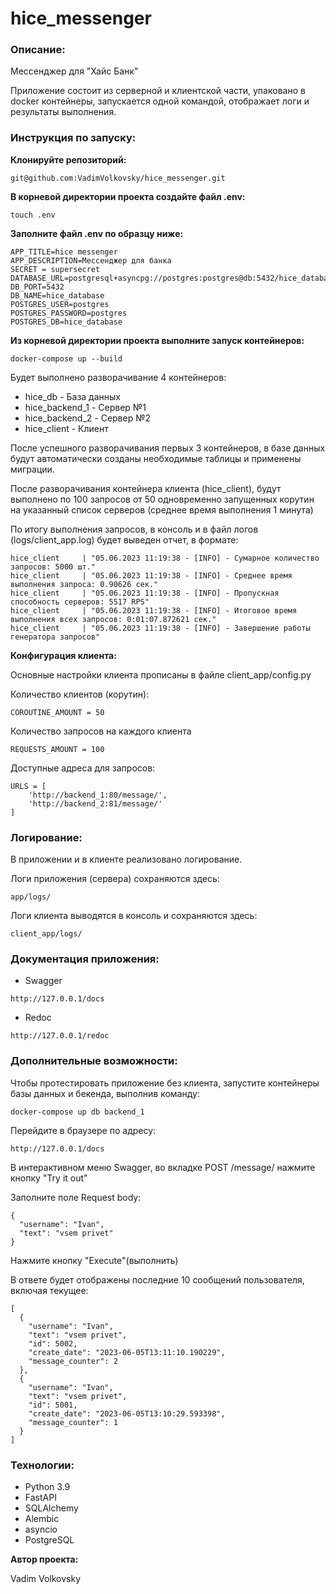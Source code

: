 # hice_messenger


### Описание:
Мессенджер для "Хайс Банк"

Приложение состоит из серверной и клиентской части, упаковано в docker контейнеры, запускается одной командой, отображает логи и результаты выполнения.

### Инструкция по запуску:
**Клонируйте репозиторий:**
```
git@github.com:VadimVolkovsky/hice_messenger.git
```

**В корневой директории проекта создайте файл .env:**
```
touch .env
```

**Заполните файл .env по образцу ниже:**
```
APP_TITLE=hice messenger
APP_DESCRIPTION=Мессенджер для банка
SECRET = supersecret
DATABASE_URL=postgresql+asyncpg://postgres:postgres@db:5432/hice_database
DB_PORT=5432
DB_NAME=hice_database
POSTGRES_USER=postgres
POSTGRES_PASSWORD=postgres
POSTGRES_DB=hice_database
```

**Из корневой директории проекта выполните запуск контейнеров:**
```
docker-compose up --build
```

Будет выполнено разворачивание 4 контейнеров:

- hice_db - База данных
- hice_backend_1 - Сервер №1
- hice_backend_2 - Сервер №2
- hice_client - Клиент

После успешного разворачивания первых 3 контейнеров, в базе данных будут автоматически созданы необходимые таблицы и применены миграции.

После разворачивания контейнера клиента (hice_client), будут выполнено по 100 запросов от 50 одновременно запущенных корутин на указанный список серверов (среднее время выполнения 1 минута)

По итогу выполнения запросов, в консоль и в файл логов (logs/client_app.log) будет выведен отчет, в формате:
```
hice_client     | "05.06.2023 11:19:38 - [INFO] - Сумарное количество запросов: 5000 шт."
hice_client     | "05.06.2023 11:19:38 - [INFO] - Среднее время выполнения запроса: 0.90626 сек."
hice_client     | "05.06.2023 11:19:38 - [INFO] - Пропускная способность серверов: 5517 RPS"
hice_client     | "05.06.2023 11:19:38 - [INFO] - Итоговое время выполнения всех запросов: 0:01:07.872621 сек."
hice_client     | "05.06.2023 11:19:38 - [INFO] - Завершение работы генератора запросов"
```


**Конфигурация клиента:**

Основные настройки клиента прописаны в файле client_app/config.py

Количество клиентов (корутин):
```
COROUTINE_AMOUNT = 50
```

Количество запросов на каждого клиента
```
REQUESTS_AMOUNT = 100
```

Доступные адреса для запросов:
```
URLS = [
    'http://backend_1:80/message/',
    'http://backend_2:81/message/'
]
```

### Логирование:
В приложении и в клиенте реализовано логирование.

Логи приложения (сервера) сохраняются здесь:
```
app/logs/
```

Логи клиента выводятся в консоль и сохраняются здесь:
```
client_app/logs/
```


### Документация приложения:
- Swagger
```
http://127.0.0.1/docs
```

- Redoc
```
http://127.0.0.1/redoc
```

### Дополнительные возможности:
Чтобы протестировать приложение без клиента, запустите контейнеры базы данных и бекенда, выполнив команду:
```
docker-compose up db backend_1
```

Перейдите в браузере по адресу:
```
http://127.0.0.1/docs
```

В интерактивном меню Swagger, во вкладке POST /message/ нажмите кнопку "Try it out"

Заполните поле Request body:
```
{
  "username": "Ivan",
  "text": "vsem privet"
}
```

Нажмите кнопку "Execute"(выполнить)

В ответе будет отображены последние 10 сообщений пользователя, включая текущее:

```
[
  {
    "username": "Ivan",
    "text": "vsem privet",
    "id": 5002,
    "create_date": "2023-06-05T13:11:10.190229",
    "message_counter": 2
  },
  {
    "username": "Ivan",
    "text": "vsem privet",
    "id": 5001,
    "create_date": "2023-06-05T13:10:29.593398",
    "message_counter": 1
  }
]
```



### Технологии:
- Python 3.9
- FastAPI
- SQLAlchemy
- Alembic
- asyncio
- PostgreSQL


**Автор проекта:**

Vadim Volkovsky
